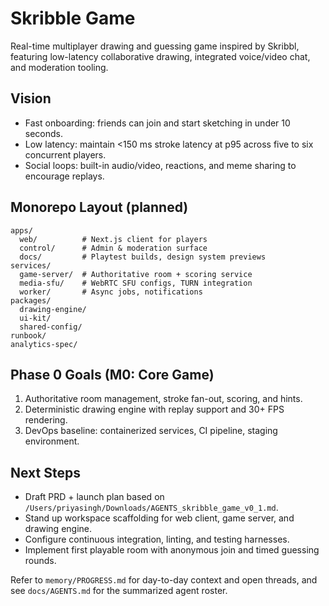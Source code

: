 # Skribble Game

Real-time multiplayer drawing and guessing game inspired by Skribbl, featuring low-latency collaborative drawing, integrated voice/video chat, and moderation tooling.

## Vision
- Fast onboarding: friends can join and start sketching in under 10 seconds.
- Low latency: maintain <150 ms stroke latency at p95 across five to six concurrent players.
- Social loops: built-in audio/video, reactions, and meme sharing to encourage replays.

## Monorepo Layout (planned)
```
apps/
  web/          # Next.js client for players
  control/      # Admin & moderation surface
  docs/         # Playtest builds, design system previews
services/
  game-server/  # Authoritative room + scoring service
  media-sfu/    # WebRTC SFU configs, TURN integration
  worker/       # Async jobs, notifications
packages/
  drawing-engine/
  ui-kit/
  shared-config/
runbook/
analytics-spec/
``` 

## Phase 0 Goals (M0: Core Game)
1. Authoritative room management, stroke fan-out, scoring, and hints.
2. Deterministic drawing engine with replay support and 30+ FPS rendering.
3. DevOps baseline: containerized services, CI pipeline, staging environment.

## Next Steps
- Draft PRD + launch plan based on `/Users/priyasingh/Downloads/AGENTS_skribble_game_v0_1.md`.
- Stand up workspace scaffolding for web client, game server, and drawing engine.
- Configure continuous integration, linting, and testing harnesses.
- Implement first playable room with anonymous join and timed guessing rounds.

Refer to `memory/PROGRESS.md` for day-to-day context and open threads, and see `docs/AGENTS.md` for the summarized agent roster.
